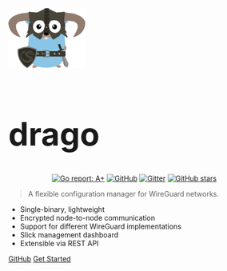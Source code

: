 <div>
    <img src="assets/logos/dragopher.svg" alt="drago-logo" 
    style="height:120px"/>
</div>

<h1 style="font-size: 64px">drago</h1>

<p align="center" class="badges">
  <a href="https://goreportcard.com/report/github.com/seashell/drago"><img src="https://goreportcard.com/badge/github.com/seashell/drago" alt="Go report: A+"></a>
  <a href="https://github.com/seashell/drago/blob/master/LICENSE"><img alt="GitHub" src="https://img.shields.io/github/license/seashell/drago"></a>
  <a href="https://gitter.im/seashell/drago"><img src="https://img.shields.io/badge/gitter-join%20chat-green?color=00cc99" alt="Gitter"></a>
  <a href="https://github.com/seashell/drago">
    <img class="github-star" alt="GitHub stars" src="https://img.shields.io/github/stars/seashell/drago?style=social">
</a>
</p>

> A flexible configuration manager for WireGuard networks.

- Single-binary, lightweight
- Encrypted node-to-node communication
- Support for different WireGuard implementations
- Slick management dashboard
- Extensible via REST API

[GitHub](https://github.com/seashell/drago/)
[Get Started](/docs/)


